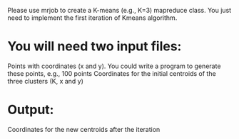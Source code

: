 Please use mrjob to create a K-means (e.g., K=3) mapreduce class. You just need to implement the first iteration of Kmeans algorithm.

# You will need two input files:

Points with coordinates (x and y). You could write a program to generate these points, e.g., 100 points
Coordinates for the initial centroids of the three clusters (K, x and y)

# Output:

Coordinates for the new centroids after the iteration
